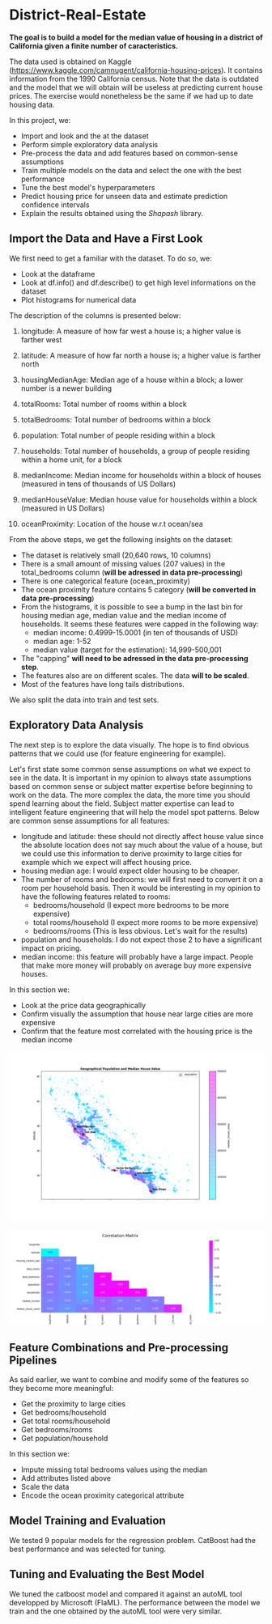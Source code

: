 # District-Real-Estate
**The goal is to build a model for the median value of housing in a district of California given a finite number of caracteristics.**

The data used is obtained on Kaggle (https://www.kaggle.com/camnugent/california-housing-prices). It contains information from the 1990 California census. 
Note that the data is outdated and the model that we will obtain will be useless at predicting current house prices. The exercise would nonetheless be the same if 
we had up to date housing data.

In this project, we:
- Import and look and the at the dataset
- Perform simple exploratory data analysis
- Pre-process the data and add features based on common-sense assumptions
- Train multiple models on the data and select the one with the best performance
- Tune the best model's hyperparameters
- Predict housing price for unseen data and estimate prediction confidence intervals
- Explain the results obtained using the *Shapash* library.

## Import the Data and Have a First Look

We first need to get a familiar with the dataset. To do so, we:
- Look at the dataframe
- Look at df.info() and df.describe() to get high level informations on the dataset
- Plot histograms for numerical data

The description of the columns is presented below:
1. longitude: A measure of how far west a house is; a higher value is farther west

2. latitude: A measure of how far north a house is; a higher value is farther north

3. housingMedianAge: Median age of a house within a block; a lower number is a newer building

4. totalRooms: Total number of rooms within a block

5. totalBedrooms: Total number of bedrooms within a block

6. population: Total number of people residing within a block

7. households: Total number of households, a group of people residing within a home unit, for a block

8. medianIncome: Median income for households within a block of houses (measured in tens of thousands of US Dollars)

9. medianHouseValue: Median house value for households within a block (measured in US Dollars)

10. oceanProximity: Location of the house w.r.t ocean/sea


From the above steps, we get the following insights on the dataset:
- The dataset is relatively small (20,640 rows, 10 columns)
- There is a small amount of missing values (207 values) in the total_bedrooms column (**will be adressed in data pre-processing**)
- There is one categorical feature (ocean_proximity)
- The ocean proximity feature contains 5 category (**will be converted in data pre-processing**)
- From the histograms, it is possible to see a bump in the last bin for housing median age, median value and the median income of households. It seems these features were capped in the following way:
    - median income: 0.4999-15.0001 (in ten of thousands of USD)
    - median age: 1-52
    - median value (target for the estimation): 14,999-500,001
- The "capping" **will need to be adressed in the data pre-processing step**.
- The features also are on different scales. The data **will to be scaled**.
- Most of the features have long tails distributions.

We also split the data into train and test sets.

## Exploratory Data Analysis
The next step is to explore the data visually. The hope is to find obvious patterns that we could use (for feature engineering for example).

Let's first state some common sense assumptions on what we expect to see in the data. It is important in my opinion to always state assumptions based on common sense or subject matter expertise before beginning to work on the data. The more complex the data, the more time you should spend learning about the field. Subject matter expertise can lead to intelligent feature engineering that will help the model spot patterns. Below are common sense assumptions for all features:
- longitude and latitude: these should not directly affect house value since the absolute location does not say much about the value of a house, but we could use this information to derive proximity to large cities for example which we expect will affect housing price.
- housing median age: I would expect older housing to be cheaper.
- The number of rooms and bedrooms: we will first need to convert it on a room per household basis. Then it would be interesting in my opinion to have the following features related to rooms:
    - bedrooms/household (I expect more bedrooms to be more expensive)
    - total rooms/household (I expect more rooms to be more expensive)
    - bedrooms/rooms (This is less obvious. Let's wait for the results)
- population and households: I do not expect those 2 to have a significant impact on pricing.
- median income: this feature will probably have a large impact. People that make more money will probably on average buy more expensive houses.

In this section we:
- Look at the price data geographically
- Confirm visually the assumption that house near large cities are more expensive
- Confirm that the feature most correlated with the housing price is the median income

![GitHub Logo](Geographical_Population_and_Median_House_Value.png)

![GitHub Logo](Correlation_Matrix.png)

## Feature Combinations and Pre-processing Pipelines
As said earlier, we want to combine and modify some of the features so they become more meaningful:
- Get the proximity to large cities
- Get bedrooms/household 
- Get total rooms/household 
- Get bedrooms/rooms
- Get population/household

In this section we:
- Impute missing total bedrooms values using the median
- Add attributes listed above
- Scale the data
- Encode the ocean proximity categorical attribute

## Model Training and Evaluation

We tested 9 popular models for the regression problem. CatBoost had the best performance and was selected for tuning.

## Tuning and Evaluating the Best Model

We tuned the catboost model and compared it against an autoML tool developped by Microsoft (FlaML). The performance between the model we train and the one obtained by the autoML tool were very similar.

